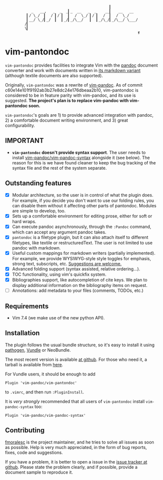 ~~~
	                                            ▎
	        _   __,   _  _  _▎_  __   _  _    __▎   __   __ 
	      ▎/ \_/  ▎  / ▎/ ▎  ▎  /  \_/ ▎/ ▎  /  ▎  /  \_/
	      ▎__/ \_/▎_/  ▎  ▎_/▎_/\__/   ▎  ▎_/\_/▎_/\__/ \___/
	     /▎ 
	     \▎ 
	                                                         ❡ 
~~~

# vim-pantondoc

`vim-pantondoc` provides facilities to integrate Vim with the [pandoc][] document
converter and work with documents written in [its markdown
variant](http://johnmacfarlane.net/pandoc/README.html#pandocs-markdown)
(although textile documents are also supported). 

Originally, `vim-pantondoc` was a rewrite of
[vim-pandoc](http://github.com/vim-pandoc/vim-pandoc). As of commit
c60e14e101f9192ab3b27e8dc24e176dbeaa2b10, vim-pantondoc is considered to be in
feature parity with vim-pandoc, and its use is suggested. **The project's plan
is to replace vim-pandoc with vim-pantondoc soon.**

`vim-pantondoc`'s goals are 1) to provide advanced integration with pandoc, 2) a
comfortable document writing environment, and 3) great configurability.

[pandoc]: http://johnmacfarlane.net/pandoc/

## IMPORTANT

* **`vim-pantondoc` doesn't provide syntax support**. The user needs to install
  [vim-pandoc/vim-pandoc-syntax][] alongside it (see below). The reason for
  this is we have found cleaner to keep the bug tracking of the syntax file and
  the rest of the system separate.

[vim-pandoc/vim-pandoc-syntax]: https://github.com/vim-pandoc/vim-pandoc-syntax

## Outstanding features 

* [x] Modular architecture, so the user is in control of what the plugin does.
  For example, if you decide you don't want to use our folding rules, you can
  disable them without it affecting other parts of pantondoc. Modules are
  simple to develop, too.
* [x] Sets up a comfortable environment for editing prose, either for soft or
  hard wraps.
* [x] Can execute pandoc asynchronously, through the `:Pandoc` command, which
  can accept any argument pandoc takes.
* [x] `pantondoc` is a filetype plugin, but it can also attach itself to
  different filetypes, like textile or restructuredText. The user is not
  limited to use pandoc with markdown.
* [x] Useful custom mappings for markdown writers (partially implemented). For
  example, we provide WYSIWYG-style style toggles for emphasis, strong text,
  subscripts, etc. [Suggestions are
  welcome.](https://github.com/vim-pandoc/vim-pantondoc/issues/2)
* [x] Advanced folding support (syntax assisted, relative ordering...).
* [x] TOC functionality, using vim's quickfix system.
* [x] Bibliographies support, like autocompletion of cite keys. We plan to
  display additional information on the bibliography items on request.
* [ ] Annotations: add metadata to your files (comments, TODOs, etc.)

## Requirements

* Vim 7.4 (we make use of the new python API).

## Installation

The plugin follows the usual bundle structure, so it's easy to install it using
[pathogen](https://github.com/tpope/vim-pathogen),
[Vundle](https://github.com/gmarik/vundle) or NeoBundle.

The most recent version is available [at
github](https://github.com/vim-pandoc/vim-pantondoc). For those who need it, a
tarball is available from
[here](https://github.com/vim-pandoc/vim-pantondoc/archive/master.zip).

For Vundle users, it should be enough to add

    Plugin 'vim-pandoc/vim-pantondoc'

to `.vimrc`, and then run `:PluginInstall`.

It is *very strongly* recommended that all users of `vim-pantondoc` install
`vim-pandoc-syntax` too:

    Plugin 'vim-pandoc/vim-pandoc-syntax' 

## Contributing

[fmoralesc](http://github.com/fmoralesc) is the project maintainer, and he tries
to solve all issues as soon as possible. Help is very much appreciated, in the
form of bug reports, fixes, code and suggestions. 

If you have a problem, it is better to open a issue in the [issue tracker at
github][]. Please state the problem clearly, and if possible, provide a
document sample to reproduce it.

[issue tracker at github]: https://github.com/vim-pandoc/vim-pantondoc/issues
